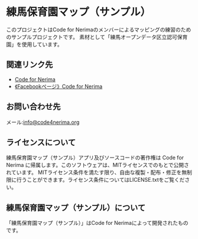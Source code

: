 # 練馬保育園マップ（サンプル）

このプロジェクトはCode for Nerimaのメンバーによるマッピングの練習のためのサンプルプロジェクトです。
素材として「練馬オープンデータ区立認可保育園」を使用しています。

## 関連リンク先

* [Code for Nerima](http://code4nerima.org/)
* [《Facebookページ》Code for Nerima](https://www.facebook.com/code4nerima/)

## お問い合わせ先

メール:info@code4nerima.org

## ライセンスについて

練馬保育園マップ（サンプル）アプリ及びソースコードの著作権は Code for Nerima に帰属します。このソフトウェアは、MITライセンスでのもとで公開されています。
MITライセンス条件を満たす限り、自由な複製・配布・修正を無制限に行うことができます。ライセンス条件についてはLICENSE.txtをご覧ください。

## 練馬保育園マップ（サンプル）について

「練馬保育園マップ（サンプル）」はCode for Nerimaによって開発されたものです。
